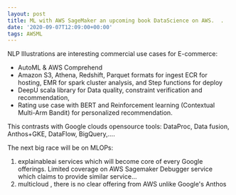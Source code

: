 ```yaml
---
layout: post
title: ML with AWS SageMaker an upcoming book DataScience on AWS.  .
date: '2020-09-07T12:09:00+00:00'
tags: AWSML
---
```


NLP Illustrations are interesting commercial use cases for E-commerce:
- AutoML &  AWS Comprehend
- Amazon S3, Athena, Redshift, Parquet formats for ingest ECR for hosting, EMR for spark cluster analysis, and Step functions for deploy
- DeepU scala library for Data quality, constraint verification and recommendation,
- Rating use case with BERT and Reinforcement learning (Contextual Multi-Arm Bandit) for personalized recommendation.

This contrasts with Google clouds opensource tools: DataProc, Data fusion, Anthos+GKE, DataFlow, BigQuery,.... 

The next big race will be on MLOPs: 
1. explainableai services which will become core of every Google offerings. Limited coverage on AWS Sagemaker Debugger service which claims to provide similar service...
2. multicloud , there is no clear offering from AWS unlike Google's Anthos
